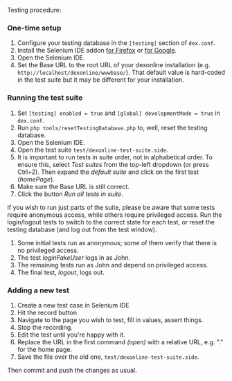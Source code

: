 Testing procedure:

### One-time setup

1. Configure your testing database in the `[testing]` section of `dex.conf`.
2. Install the Selenium IDE addon [for Firefox](https://addons.mozilla.org/en-US/firefox/addon/selenium-ide/) or [for Google](https://chrome.google.com/webstore/detail/selenium-ide/mooikfkahbdckldjjndioackbalphokd). 
3. Open the Selenium IDE.
4. Set the Base URL to the root URL of your dexonline installation (e.g. `http://localhost/dexonline/wwwbase/`). That default value is hard-coded in the test suite but it may be different for your installation.

### Running the test suite

1. Set `[testing] enabled = true` and `[global] developmentMode = true` in `dex.conf`.
2. Run `php tools/resetTestingDatabase.php` to, well, reset the testing database.
3. Open the Selenium IDE.
4. Open the test suite `test/dexonline-test-suite.side`.
5. It is important to run tests in suite order, not in alphabetical order. To ensure this, select _Test suites_ from the top-left dropdown (or press Ctrl+2). Then expand the _default suite_ and click on the first test (_homePage_).
6. Make sure the Base URL is still correct.
7. Click the button _Run all tests in suite_.

If you wish to run just parts of the suite, please be aware that some tests require anonymous access, while others require privileged access. Run the login/logout tests to switch to the correct state for each test, or reset the testing database (and log out from the test window).

1. Some initial tests run as anonymous; some of them verify that there is no privileged access.
2. The test _loginFakeUser_ logs in as John.
3. The remaining tests run as John and depend on privileged access.
4. The final test, _logout_, logs out.

### Adding a new test

1. Create a new test case in Selenium IDE
2. Hit the record button
3. Navigate to the page you wish to test, fill in values, assert things.
4. Stop the recording.
5. Edit the test until you're happy with it.
6. Replace the URL in the first command _(open)_ with a relative URL, e.g. "." for the home page.
7. Save the file over the old one, `test/dexonline-test-suite.side`.

Then commit and push the changes as usual.
